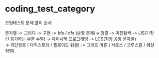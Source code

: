 # coding_test_category
코딩테스트 문제 풀이 순서

문자열
-> 그리디 ->  구현 
-> bfs / dfs (순열 문제)-> 정렬 
-> 이진탐색 -> LIS(가장 긴 증가하는 부분 수열)
-> 다이나믹 프로그래밍 -> LCS(최장 공통 문자열)  
-> 최단경로 ( 다익스트라 / 플로이드 워셜) 
-> 그래프 이론 ( 서로소 / 크루스칼 / 위상정렬)